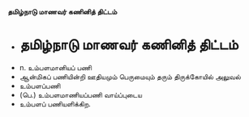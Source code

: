 **தமிழ்நாடு மாணவர் கணினித் திட்டம்**
- # தமிழ்நாடு மாணவர் கணினித் திட்டம்
- n. உம்பளமானியப் பணி
- ஆன்மிகப் பணியின்றி ஊதியமும் பெருமையும் தரும் திருக்கோயில் அலுவல்
- உம்பளப்பணி
- (பெ.) உம்பளமாணியப்பணி வாய்ப்புடைய
- உம்பளப் பணியளிக்கிற.


